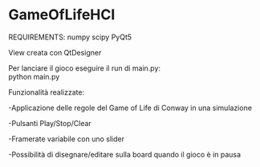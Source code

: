 # GameOfLifeHCI

REQUIREMENTS:
numpy
scipy
PyQt5

View creata con QtDesigner

Per lanciare il gioco eseguire il run di main.py:  
python main.py

Funzionalità realizzate:

-Applicazione delle regole del Game of Life di Conway in una simulazione

-Pulsanti Play/Stop/Clear

-Framerate variabile con uno slider

-Possibilità di disegnare/editare sulla board quando il gioco è in pausa 


